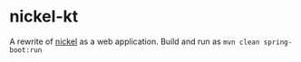# nickel-kt
A rewrite of [nickel](https://github.com/vtan/nickel) as a web application.
Build and run as `mvn clean spring-boot:run`
